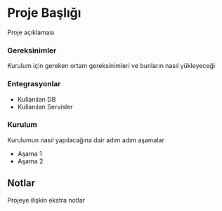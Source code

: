 
# Proje Başlığı
Proje açıklaması

### Gereksinimler
Kurulum için gereken ortam gereksinimleri ve bunların nasıl yükleyeceği

### Entegrasyonlar

 - Kullanılan DB
 - Kullanılan Servisler

### Kurulum
Kurulumun nasıl yapılacağına dair adım adım aşamalar

 - Aşama 1
 - Aşama 2

## Notlar
Projeye ilişkin ekstra notlar